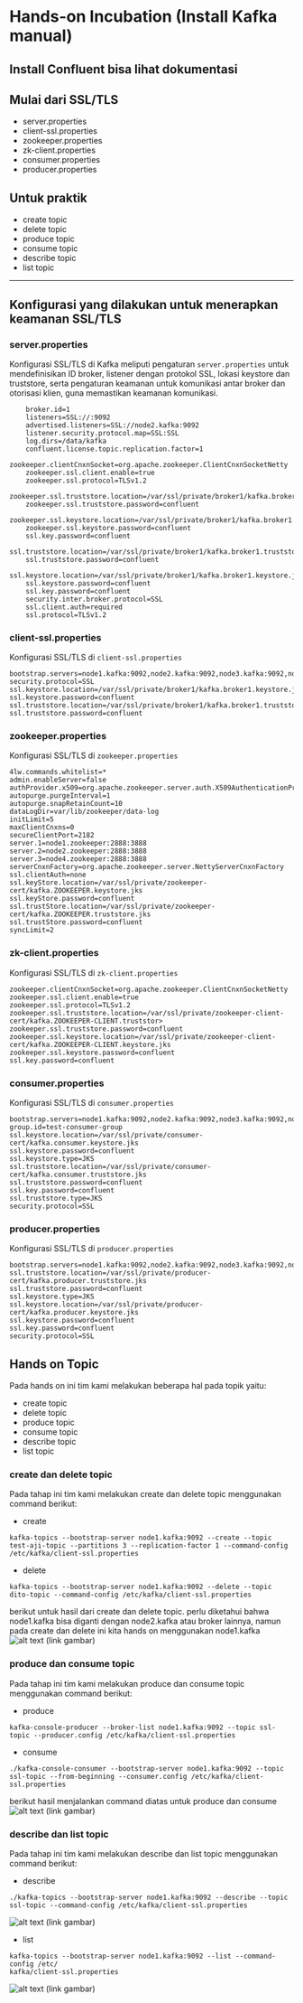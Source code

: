 # Hands-on Incubation (Install Kafka manual)

## Install Confluent bisa lihat dokumentasi

## Mulai dari SSL/TLS
- server.properties
- client-ssl.properties
- zookeeper.properties
- zk-client.properties
- consumer.properties
- producer.properties

## Untuk praktik
- create topic
- delete topic
- produce topic
- consume topic
- describe topic
- list topic

----------------------------------------------------------------------------------------------

## Konfigurasi yang dilakukan untuk menerapkan keamanan SSL/TLS

### server.properties
Konfigurasi SSL/TLS di Kafka meliputi pengaturan `server.properties` untuk mendefinisikan ID broker, listener dengan protokol SSL, lokasi keystore dan truststore, serta pengaturan keamanan untuk komunikasi antar broker dan otorisasi klien, guna memastikan keamanan komunikasi.

```
	broker.id=1
	listeners=SSL://:9092
	advertised.listeners=SSL://node2.kafka:9092
	listener.security.protocol.map=SSL:SSL
	log.dirs=/data/kafka
	confluent.license.topic.replication.factor=1
	zookeeper.clientCnxnSocket=org.apache.zookeeper.ClientCnxnSocketNetty
	zookeeper.ssl.client.enable=true
	zookeeper.ssl.protocol=TLSv1.2
	zookeeper.ssl.truststore.location=/var/ssl/private/broker1/kafka.broker1.truststore.jks
	zookeeper.ssl.truststore.password=confluent
	zookeeper.ssl.keystore.location=/var/ssl/private/broker1/kafka.broker1.keystore.jks
	zookeeper.ssl.keystore.password=confluent
	ssl.key.password=confluent
	ssl.truststore.location=/var/ssl/private/broker1/kafka.broker1.truststore.jks
	ssl.truststore.password=confluent
	ssl.keystore.location=/var/ssl/private/broker1/kafka.broker1.keystore.jks
	ssl.keystore.password=confluent
	ssl.key.password=confluent
	security.inter.broker.protocol=SSL
	ssl.client.auth=required
	ssl.protocol=TLSv1.2
```

### client-ssl.properties
Konfigurasi SSL/TLS di `client-ssl.properties`

```
bootstrap.servers=node1.kafka:9092,node2.kafka:9092,node3.kafka:9092,node4.kafka:9092
security.protocol=SSL
ssl.keystore.location=/var/ssl/private/broker1/kafka.broker1.keystore.jks
ssl.keystore.password=confluent
ssl.truststore.location=/var/ssl/private/broker1/kafka.broker1.truststore.jks
ssl.truststore.password=confluent
```


### zookeeper.properties
Konfigurasi SSL/TLS di `zookeeper.properties`
```
4lw.commands.whitelist=*
admin.enableServer=false
authProvider.x509=org.apache.zookeeper.server.auth.X509AuthenticationProvider
autopurge.purgeInterval=1
autopurge.snapRetainCount=10
dataLogDir=var/lib/zookeeper/data-log
initLimit=5
maxClientCnxns=0
secureClientPort=2182
server.1=node1.zookeeper:2888:3888
server.2=node2.zookeeper:2888:3888
server.3=node4.zookeeper:2888:3888
serverCnxnFactory=org.apache.zookeeper.server.NettyServerCnxnFactory
ssl.clientAuth=none
ssl.keyStore.location=/var/ssl/private/zookeeper-cert/kafka.ZOOKEEPER.keystore.jks
ssl.keyStore.password=confluent
ssl.trustStore.location=/var/ssl/private/zookeeper-cert/kafka.ZOOKEEPER.truststore.jks
ssl.trustStore.password=confluent
syncLimit=2
```


### zk-client.properties
Konfigurasi SSL/TLS di `zk-client.properties`
```
zookeeper.clientCnxnSocket=org.apache.zookeeper.ClientCnxnSocketNetty
zookeeper.ssl.client.enable=true
zookeeper.ssl.protocol=TLSv1.2
zookeeper.ssl.truststore.location=/var/ssl/private/zookeeper-client-cert/kafka.ZOOKEEPER-CLIENT.truststor>
zookeeper.ssl.truststore.password=confluent
zookeeper.ssl.keystore.location=/var/ssl/private/zookeeper-client-cert/kafka.ZOOKEEPER-CLIENT.keystore.jks
zookeeper.ssl.keystore.password=confluent
ssl.key.password=confluent
```


### consumer.properties
Konfigurasi SSL/TLS di `consumer.properties`
```
bootstrap.servers=node1.kafka:9092,node2.kafka:9092,node3.kafka:9092,node4.kafka:9092
group.id=test-consumer-group
ssl.keystore.location=/var/ssl/private/consumer-cert/kafka.consumer.keystore.jks
ssl.keystore.password=confluent
ssl.keystore.type=JKS
ssl.truststore.location=/var/ssl/private/consumer-cert/kafka.consumer.truststore.jks
ssl.truststore.password=confluent
ssl.key.password=confluent
ssl.truststore.type=JKS
security.protocol=SSL
```

### producer.properties
Konfigurasi SSL/TLS di `producer.properties`
```
bootstrap.servers=node1.kafka:9092,node2.kafka:9092,node3.kafka:9092,node4.kafka:9092
ssl.truststore.location=/var/ssl/private/producer-cert/kafka.producer.truststore.jks
ssl.truststore.password=confluent
ssl.keystore.type=JKS
ssl.keystore.location=/var/ssl/private/producer-cert/kafka.producer.keystore.jks
ssl.keystore.password=confluent
ssl.key.password=confluent
security.protocol=SSL
```



## Hands on Topic

Pada hands on ini tim kami melakukan beberapa hal pada topik yaitu:
- create topic
- delete topic
- produce topic
- consume topic
- describe topic
- list topic

### create dan delete topic
Pada tahap ini tim kami melakukan create dan delete topic menggunakan command berikut:
* create 
```
kafka-topics --bootstrap-server node1.kafka:9092 --create --topic test-aji-topic --partitions 3 --replication-factor 1 --command-config /etc/kafka/client-ssl.properties
```
* delete
```
kafka-topics --bootstrap-server node1.kafka:9092 --delete --topic dito-topic --command-config /etc/kafka/client-ssl.properties

```
berikut untuk hasil dari create dan delete topic. perlu diketahui bahwa node1.kafka bisa diganti dengan node2.kafka atau broker lainnya, namun pada create dan delete ini kita hands on menggunakan node1.kafka
![alt text](?raw=true)
(link gambar)

### produce dan consume topic
Pada tahap ini tim kami melakukan produce dan consume topic menggunakan command berikut:
* produce
```
kafka-console-producer --broker-list node1.kafka:9092 --topic ssl-topic --producer.config /etc/kafka/client-ssl.properties
```

* consume
```
./kafka-console-consumer --bootstrap-server node1.kafka:9092 --topic ssl-topic --from-beginning --consumer.config /etc/kafka/client-ssl.properties
```

berikut hasil menjalankan command diatas untuk produce dan consume
![alt text](?raw=true)
(link gambar)

### describe dan list topic
Pada tahap ini tim kami melakukan describe dan list topic menggunakan command berikut:
* describe
```
./kafka-topics --bootstrap-server node1.kafka:9092 --describe --topic ssl-topic --command-config /etc/kafka/client-ssl.properties
```
![alt text](?raw=true)
(link gambar)


* list
```
kafka-topics --bootstrap-server node1.kafka:9092 --list --command-config /etc/
kafka/client-ssl.properties
```
![alt text](?raw=true)
(link gambar)
